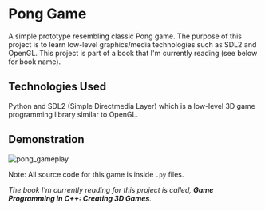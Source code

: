 # Pong Game

A simple prototype resembling classic Pong game. The purpose of this project is to learn low-level graphics/media technologies such as SDL2 and OpenGL. This project is part of a book that I'm currently reading (see below for book name).

## Technologies Used

Python and SDL2 (Simple Directmedia Layer) which is a low-level 3D game programming library similar to OpenGL.

## Demonstration

![pong_gameplay](https://user-images.githubusercontent.com/22569153/195492841-345c090e-f0e8-4af1-a63b-cadfd69a816b.png)

Note: All source code for this game is inside `.py` files.

*The book I'm currently reading for this project is called, **Game Programming in C++: Creating 3D Games**.*
